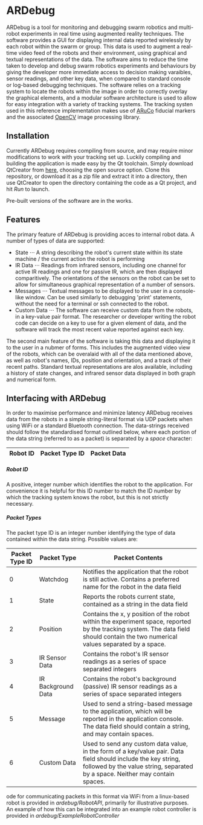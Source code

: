 # ARDebug
ARDebug is a tool for monitoring and debugging swarm robotics and multi-robot experiments in real time using augmented reality techniques. The software provides a GUI for displaying internal data reported wirelessly by each robot within the swarm or group. This data is used to augment a real-time video feed of the robots and their environment, using graphical and textual representations of the data. The software aims to reduce the time taken to develop and debug swarm robotics experiments and behaviours by giving the developer more immediate access to decision making varaibles, sensor readings, and other key data, when compared to standard console or log-based debugging techniques. The software relies on a tracking system to locate the robots within the image in order to correctly overlay the graphical elements, and a modular software architecture is used to allow for easy integration with a variety of tracking systems. The tracking systen used in this reference implementation makes use of [ARuCo](https://www.uco.es/investiga/grupos/ava/node/26) fiducial markers and the associated [OpenCV](https://docs.opencv.org/3.1.0/d5/dae/tutorial_aruco_detection.html) image processing library.

## Installation
Currently ARDebug requires compiling from source, and may require minor modifications to work with your tracking set up. Luckily compiling and building the application is made easy by the Qt toolchain. Simply download QtCreator from [here](https://www.qt.io/download), choosing the open source option. Clone this repository, or download it as a zip file and extract it into a directory, then use QtCreator to open the directory containing the code as a Qt project, and hit *Run* to launch.

Pre-built versions of the software are in the works.

## Features
The primary feature of ARDebug is providing acces to internal robot data. A number of types of data are supported:
- State
⋅⋅⋅ A string describing the robot's current state within its state machine / the current action the robot is performing
- IR Data
⋅⋅⋅ Readings from infrared sensors, including one channel for active IR readings and one for passive IR, which are then displayed comparitively. The orientations of the sensors on the robot can be set to allow for simultaneous graphical representation of a number of sensors.
- Messages
⋅⋅⋅ Textual messages to be displayed to the user in a console-like window. Can be used similarly to debugging 'print' statements, without the need for a terminal or ssh connected to the robot.
- Custom Data
⋅⋅⋅ The software can receive custom data from the robots, in a key-value pair format. The researcher or developer writing the robot code can decide on a key to use for a given element of data, and the software will track the most recent value reported against each key.

The second main feature of the software is taking this data and displaying it to the user in a nubmer of forms. This includes the augmented video view of the robots, which can be overalaid with all of the data mentioned above, as well as robot's names, IDs, position and orientation, and a track of their recent paths. Standard textual representations are alos available, including a history of state changes, and infrared sensor data displayed in both graph and numerical form.

## Interfacing with ARDebug
In order to maximise performance and minimize latency ARDebug receives data from the robots in a simple string-literal format via UDP packets when using WiFi or a standard Bluetooth connection. The data-strings received should follow the standardised format outlined below, where each portion of the data string (referred to as a packet) is separated by a <i>space</i> character:

| Robot ID | Packet Type ID | Packet Data |
| -------- | -------------- | ----------- |

##### Robot ID
A positive, integer number which identifies the robot to the application. For convenience it is helpful for this ID number to match the ID number by which the tracking system knows the robot, but this is not strictly necessary.

##### Packet Types
The packet type ID is an integer number identifying the type of data contained within the data string. Possible values are:

| Packet Type ID | Packet Type | Packet Contents |
| -------------- | ----------- | --------------- |
| 0 | Watchdog | Notifies the application that the robot is still active. Contains a preferred name for the robot in the data field |
| 1 | State | Reports the robots current state, contained as a string in the data field |
| 2 | Position | Contains the x, y position of the robot within the experiment space, reported by the tracking system. The data field should contain the two numerical values separated by a space. |
| 3 | IR Sensor Data | Contains the robot's IR sensor readings as a series of space separated integers |
| 4 | IR Background Data | Contains the robot's background (passive) IR sensor readings as a series of space separated integers |
| 5 | Message | Used to send a string-based message to the application, which will be reported in the application console. The data field should contain a string, and may contain spaces. |
| 6 | Custom Data | Used to send any custom data value, in the form of a key/value pair. Data field should include the key string, followed by the value string, separated by a space. Neither may contain spaces. |

ode for communicating packets in this format via WiFi from a linux-based robot is provided in <i>ardebug/RobotAPI</i>, primarily for illustrative purposes. An example of how this can be integrated into an example robot controller is provided in <i>ardebug/ExampleRobotController</i>
